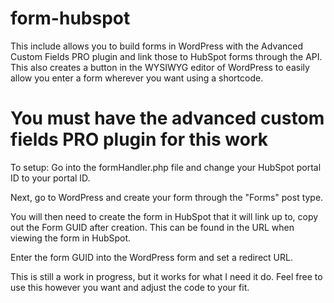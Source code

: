 # form-hubspot
This include allows you to build forms in WordPress with the Advanced Custom Fields PRO plugin and link those to HubSpot forms through the API. This also creates a button in the WYSIWYG editor of WordPress to easily allow you enter a form wherever you want using a shortcode.

# You must have the advanced custom fields PRO plugin for this work

To setup:
Go into the formHandler.php file and change your HubSpot portal ID to your portal ID. 

Next, go to WordPress and create your form through the "Forms" post type. 

You will then need to create the form in HubSpot that it will link up to, copy out the Form GUID after creation. This can be found in the URL when viewing the form in HubSpot.

Enter the form GUID into the WordPress form and set a redirect URL.

This is still a work in progress, but it works for what I need it do. Feel free to use this however you want and adjust the code to your fit.
